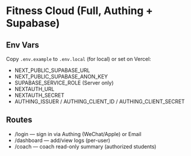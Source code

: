 
# Fitness Cloud (Full, Authing + Supabase)

## Env Vars
Copy `.env.example` to `.env.local` (for local) or set on Vercel:
- NEXT_PUBLIC_SUPABASE_URL
- NEXT_PUBLIC_SUPABASE_ANON_KEY
- SUPABASE_SERVICE_ROLE (Server only)
- NEXTAUTH_URL
- NEXTAUTH_SECRET
- AUTHING_ISSUER / AUTHING_CLIENT_ID / AUTHING_CLIENT_SECRET

## Routes
- /login — sign in via Authing (WeChat/Apple) or Email
- /dashboard — add/view logs (per-user)
- /coach — coach read-only summary (authorized students)
